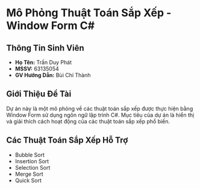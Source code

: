# Mô Phỏng Thuật Toán Sắp Xếp - Window Form C#

## Thông Tin Sinh Viên
- **Họ Tên:** Trần Duy Phát
- **MSSV:** 63135054
- **GV Hướng Dẫn:** Bùi Chí Thành

## Giới Thiệu Đề Tài
Dự án này là một mô phỏng về các thuật toán sắp xếp được thực hiện bằng Window Form sử dụng ngôn ngữ lập trình C#. Mục tiêu của dự án là hiển thị và giải thích cách hoạt động của các thuật toán sắp xếp phổ biến.

## Các Thuật Toán Sắp Xếp Hỗ Trợ
- Bubble Sort
- Insertion Sort
- Selection Sort
- Merge Sort
- Quick Sort
